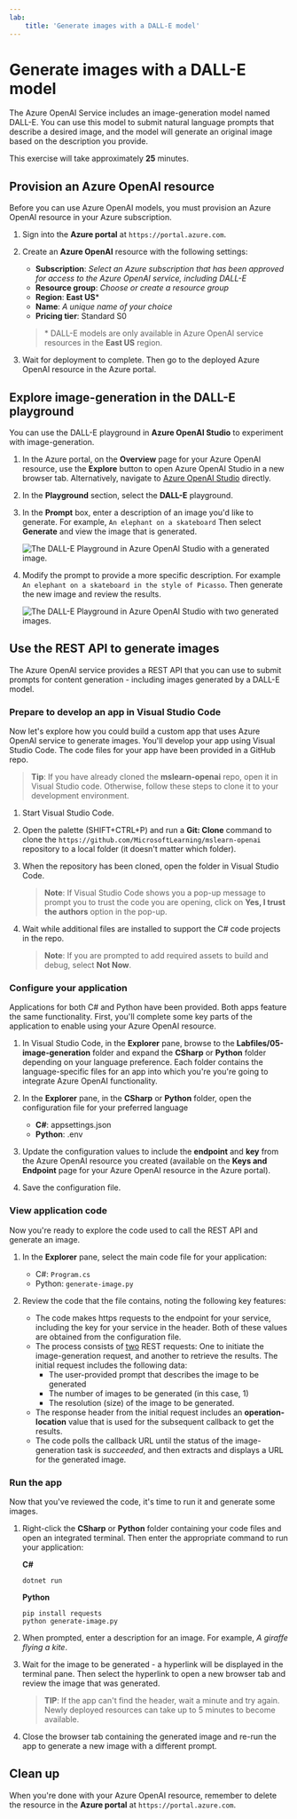 ```yaml
---
lab:
    title: 'Generate images with a DALL-E model'
---
```


# Generate images with a DALL-E model

The Azure OpenAI Service includes an image-generation model named DALL-E. You can use this model to submit natural language prompts that describe a desired image, and the model will generate an original image based on the description you provide.

This exercise will take approximately **25** minutes.

## Provision an Azure OpenAI resource

Before you can use Azure OpenAI models, you must provision an Azure OpenAI resource in your Azure subscription.

1. Sign into the **Azure portal** at `https://portal.azure.com`.
2. Create an **Azure OpenAI** resource with the following settings:
    - **Subscription**: *Select an Azure subscription that has been approved for access to the Azure OpenAI service, including DALL-E*
    - **Resource group**: *Choose or create a resource group*
    - **Region**: **East US**\*
    - **Name**: *A unique name of your choice*
    - **Pricing tier**: Standard S0

    > \* DALL-E models are only available in Azure OpenAI service resources in the **East US** region.

3. Wait for deployment to complete. Then go to the deployed Azure OpenAI resource in the Azure portal.

## Explore image-generation in the DALL-E playground

You can use the DALL-E playground in **Azure OpenAI Studio** to experiment with image-generation.

1. In the Azure portal, on the **Overview** page for your Azure OpenAI resource, use the **Explore** button to open Azure OpenAI Studio in a new browser tab. Alternatively, navigate to [Azure OpenAI Studio](https://oai.azure.com) directly.
2. In the **Playground** section, select the **DALL-E** playground.
3. In the **Prompt** box, enter a description of an image you'd like to generate. For example, `An elephant on a skateboard` Then select **Generate** and view the image that is generated.

    ![The DALL-E Playground in Azure OpenAI Studio with a generated image.](../media/dall-e-playground.png)

4. Modify the prompt to provide a more specific description. For example `An elephant on a skateboard in the style of Picasso`. Then generate the new image and review the results.

    ![The DALL-E Playground in Azure OpenAI Studio with two generated images.](../media/dall-e-playground-new-image.png)

## Use the REST API to generate images

The Azure OpenAI service provides a REST API that you can use to submit prompts for content generation - including images generated by a DALL-E model.

### Prepare to develop an app in Visual Studio Code

Now let's explore how you could build a custom app that uses Azure OpenAI service to generate images. You'll develop your app using Visual Studio Code. The code files for your app have been provided in a GitHub repo.

> **Tip**: If you have already cloned the **mslearn-openai** repo, open it in Visual Studio code. Otherwise, follow these steps to clone it to your development environment.

1. Start Visual Studio Code.
2. Open the palette (SHIFT+CTRL+P) and run a **Git: Clone** command to clone the `https://github.com/MicrosoftLearning/mslearn-openai` repository to a local folder (it doesn't matter which folder).
3. When the repository has been cloned, open the folder in Visual Studio Code.

    > **Note**: If Visual Studio Code shows you a pop-up message to prompt you to trust the code you are opening, click on **Yes, I trust the authors** option in the pop-up.

4. Wait while additional files are installed to support the C# code projects in the repo.

    > **Note**: If you are prompted to add required assets to build and debug, select **Not Now**.

### Configure your application

Applications for both C# and Python have been provided. Both apps feature the same functionality. First, you'll complete some key parts of the application to enable using your Azure OpenAI resource.

1. In Visual Studio Code, in the **Explorer** pane, browse to the **Labfiles/05-image-generation** folder and expand the **CSharp** or **Python** folder depending on your language preference. Each folder contains the language-specific files for an app into which you're you're going to integrate Azure OpenAI functionality.
2. In the **Explorer** pane, in the **CSharp** or **Python** folder, open the configuration file for your preferred language

    - **C#**: appsettings.json
    - **Python**: .env
    
3. Update the configuration values to include the **endpoint** and **key** from the Azure OpenAI resource you created (available on the **Keys and Endpoint** page for your Azure OpenAI resource in the Azure portal).
4. Save the configuration file.

### View application code

Now you're ready to explore the code used to call the REST API and generate an image.

1. In the **Explorer** pane, select the main code file for your application:

    - C#: `Program.cs`
    - Python: `generate-image.py`

2. Review the code that the file contains, noting the following key features:
    - The code makes https requests to the endpoint for your service, including the key for your service in the header. Both of these values are obtained from the configuration file.
    - The process consists of <u>two</u> REST requests: One to initiate the image-generation request, and another to retrieve the results.
    The initial request includes the following data:
        - The user-provided prompt that describes the image to be generated
        - The number of images to be generated (in this case, 1)
        - The resolution (size) of the image to be generated.
    - The response header from the initial request includes an **operation-location** value that is used for the subsequent callback to get the results.
    - The code polls the callback URL until the status of the image-generation task is *succeeded*, and then extracts and displays a URL for the generated image.

### Run the app

Now that you've reviewed the code, it's time to run it and generate some images.

1. Right-click the **CSharp** or **Python** folder containing your code files and open an integrated terminal. Then enter the appropriate command to run your application:

   **C#**
   ```
   dotnet run
   ```
   
   **Python**
   ```
   pip install requests
   python generate-image.py
   ```

3. When prompted, enter a description for an image. For example, *A giraffe flying a kite*.

4. Wait for the image to be generated - a hyperlink will be displayed in the terminal pane. Then select the hyperlink to open a new browser tab and review the image that was generated.

   > **TIP**: If the app can't find the header, wait a minute and try again. Newly deployed resources can take up to 5 minutes to become available.

6. Close the browser tab containing the generated image and re-run the app to generate a new image with a different prompt.

## Clean up

When you're done with your Azure OpenAI resource, remember to delete the resource in the **Azure portal** at `https://portal.azure.com`.
